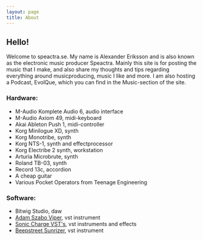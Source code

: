 ```yaml
---
layout: page
title: About 
---
```


## Hello!

Welcome to speactra.se. My name is Alexander Eriksson and is also known as the electronic music producer Speactra. Mainly this site is for posting the music that I make, and also share my thoughts and tips regarding everything around musicproducing, music I like and more. I am also hosting a Podcast, EvolQue, which you can find in the Music-section of the site.

### Hardware:
* M-Audio Komplete Audio 6, audio interface
* M-Audio Axiom 49, midi-keyboard
* Akai Ableton Push 1, midi-controller
* Korg Minilogue XD, synth
* Korg Monotribe, synth
* Korg NTS-1, synth and effectprocessor
* Korg Electribe 2 synth, workstation
* Arturia Microbrute, synth
* Roland TB-03, synth
* Record 13c, accordion
* A cheap guitar
* Various Pocket Operators from Teenage Engineering

### Software:
* Bitwig Studio, daw
* [Adam Szabo Viper](https://www.adamszabo.com/vstplugins/viper/), vst instrument
* [Sonic Charge VST's](https://soniccharge.com/), vst instruments and effects
* [Beepstreet Sunrizer](https://www.beepstreet.com/plugins/sunrizer), vst instrument



